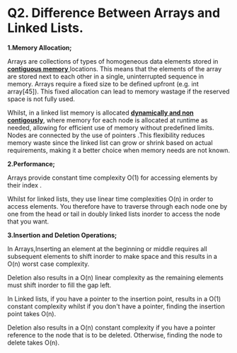 # Q2. Difference Between Arrays and Linked Lists.
**1.Memory Allocation;**

Arrays are collections of types of homogeneous data elements stored in <ins> **contiguous memory** </ins> locations. This means that the elements of the array are stored next to each other in a single, uninterrupted sequence in memory. Arrays require a fixed size to be defined upfront (e.g. int array[45]). This fixed allocation can lead to memory wastage if the reserved space is not fully used.

Whilst, in a linked list memory is allocated <ins>**dynamically and non contigously**</ins>, where memory for each node is allocated at runtime as needed, allowing for efficient use of memory without predefined limits. Nodes are connected by the use of pointers .This flexibility reduces memory waste since the linked list can grow or shrink based on actual requirements, making it a better choice when memory needs are not known.

**2.Performance;**

Arrays provide constant time complexity O(1) for accessing elements by their index .

Whilst for linked lists, they use linear time complexities O(n) in order to access elements. You therefore have to traverse through each node one by one from the head or tail in doubly linked lists inorder to access the node that you want.

**3.Insertion and Deletion Operations;**

In Arrays,Inserting an element at the beginning or middle requires all subsequent elements to shift inorder to make space and this results in a O(n) worst case complexity.

Deletion also results in a O(n) linear complexity as the remaining elements must shift inorder to fill the gap left.

In Linked lists, if you have a pointer to the insertion point, results in a O(1) constant complexity whilst if you don't have a pointer, finding the insertion point takes O(n).

Deletion also results in a O(n) constant complexity if you have a pointer reference to the node that is to be deleted. Otherwise, finding the node to delete takes O(n).


